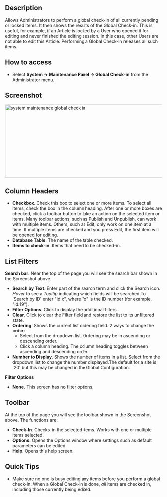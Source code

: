 <!-- Filename: Help4.x:Maintenance:_Global_Check-in / Display title: Maintenance : Déverrouillage global -->

## Description

Allows Administrators to perform a global check-in of all currently
pending or locked items. It then shows the results of the Global
Check-in. This is useful, for example, if an Article is locked by a User
who opened it for editing and never finished the editing session. In
this case, other Users are not able to edit this Article. Performing a
Global Check-in releases all such items.

## How to access

- Select **System → Maintenance Panel → Global Check-in** from
  the Administrator menu.

## Screenshot

<img
src="https://docs.joomla.org/images/c/c6/Help-4x-system-maintenance-global-check-in-en.png"
decoding="async" data-file-width="800" data-file-height="236"
width="800" height="236"
alt="system maintenance global check in" />

## Column Headers

- **Checkbox**. Check this box to select one or more items. To select
  all items, check the box in the column heading. After one or more
  boxes are checked, click a toolbar button to take an action on the
  selected item or items. Many toolbar actions, such as Publish and
  Unpublish, can work with multiple items. Others, such as Edit, only
  work on one item at a time. If multiple items are checked and you
  press Edit, the first item will be opened for editing.
- **Database Table**. The name of the table checked.
- **Items to check-in**. Items that need to be checked-in.

## List Filters

**Search bar**. Near the top of the page you will see the search bar
shown in the Screenshot above.

- **Search by Text**. Enter part of the search term and click the Search
  icon. *Hover* to see a *Tooltip* indicating which fields will be
  searched.To 'Search by ID' enter "id:x", where "x" is the ID number
  (for example, "id:19").
- **Filter Options**. Click to display the additional filters.
- **Clear**. Click to clear the Filter field and restore the list to its
  unfiltered state.
- **Ordering**. Shows the current list ordering field. 2 ways to change
  the order:
  - Select from the dropdown list. Ordering may be in ascending or
    descending order.
  - Click a column heading. The column heading toggles between ascending
    and descending order.
- **Number to Display**. Shows the number of items in a list. Select
  from the dropdown list to change the number displayed.The default for
  a site is '20' but this may be changed in the Global Configuration.

**Filter Options**

- **None.** This screen has no filter options.

## Toolbar

At the top of the page you will see the toolbar shown in the
Screenshot above. The functions are:

- **Check-In**. Checks-in the selected items. Works with one or multiple
  items selected.
- **Options.** Opens the Options window where settings such as default
  parameters can be edited.
- **Help**. Opens this help screen.

## Quick Tips

- Make sure no one is busy editing any items before you perform a global
  check-in. When a Global Check-in is done, *all* items are checked in,
  including those currently being edited.


